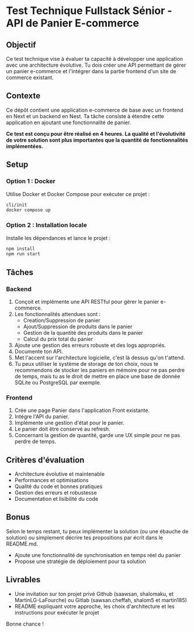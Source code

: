 # Test Technique Fullstack Sénior - API de Panier E-commerce

## Objectif

Ce test technique vise à évaluer ta capacité à développer une application avec une architecture évolutive. Tu dois créer une API permettant de gérer un panier e-commerce et l'intégrer dans la partie frontend d'un site de commerce existant.

## Contexte

Ce dépôt contient une application e-commerce de base avec un frontend en Next et un backend en Nest. Ta tâche consiste à étendre cette application en ajoutant une fonctionnalité de panier.

**Ce test est conçu pour être réalisé en 4 heures. La qualité et l'évolutivité de votre solution sont plus importantes que la quantité de fonctionnalités implémentées.**

## Setup

### Option 1 : Docker

Utilise Docker et Docker Compose pour exécuter ce projet :

```bash
cli/init
docker compose up
```

### Option 2 : Installation locale

Installe les dépendances et lance le projet :

```bash
npm install
npm run start
```

## Tâches

### Backend

1. Conçoit et implémente une API RESTful pour gérer le panier e-commerce.
2. Les fonctionnalités attendues sont :
   - Creation/Suppression de panier
   - Ajout/Suppression de produits dans le panier
   - Gestion de la quantité des produits dans le panier
   - Calcul du prix total du panier
3. Ajoute une gestion des erreurs robuste et des logs appropriés.
4. Documente ton API.
5. Met l'accent sur l'architecture logicielle, c'est là dessus qu'on t'attend.
6. Tu peux utiliser le système de storage de ton choix, nous te recommendons de stocker les paniers en mémoire pour ne pas perdre de temps, mais tu as le droit de mettre en place une base de donnée SQLite ou PostgreSQL par exemple.

### Frontend

1. Crée une page Panier dans l'application Front existante.
2. Intégre l'API du panier.
3. Implémente une gestion d'état pour le panier.
4. Le panier doit être conservé au refresh.
5. Concernant la gestion de quantité, garde une UX simple pour ne pas perdre de temps.

## Critères d'évaluation

- Architecture évolutive et maintenable
- Performances et optimisations
- Qualité du code et bonnes pratiques
- Gestion des erreurs et robustesse
- Documentation et lisibilité du code

## Bonus

Selon le temps restant, tu peux implémenter la solution (ou une ébauche de solution) ou simplement décrire tes propositions par écrit dans le README.md.

- Ajoute une fonctionnalité de synchronisation en temps réel du panier
- Propose une stratégie de déploiement pour ta solution

## Livrables

- Une invitation sur ton projet privé Github (saawsan, shalomaku, et MartinLG-LaFourche) ou Gitlab (sawsan.cheffah, shalom5 et martin185)
- README expliquant votre approche, les choix d'architecture et les instructions pour exécuter le projet

Bonne chance !

